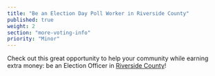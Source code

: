 ```yaml
---
title: "Be an Election Day Poll Worker in Riverside County"
published: true
weight: 2
section: "more-voting-info"
priority: "Minor"
---
```


Check out this great opportunity to help your community while earning extra money: be an Election Officer in [Riverside County](https://www.voteinfo.net/EOapp.asp)!  
